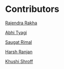 # Contributors

<!-- prettier-ignore-start -->
[Rajendra Rakha](https://github.com/Rjndrkha)

[Abhi Tyagi](https://github.com/abhityagi09)

[Saugat Rimal](https://github.com/saugat-rimal)

[Harsh Ranjan](https://github.com/harshranjan63)

[Khushi Shroff](https://github.com/Ks103)

<!-- prettier-ignore-end -->
